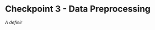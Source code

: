 # Checkpoint 3 - Data Preprocessing

<!-- Este é o Checkpoint #2, no qual fornecemos uma análise exploratória dos conjuntos de dados utilizados neste trabalho. 

## Overview

O objetivo principal do nosso trabalho consta na investigação da relação entre viés/preconceito de gênero com linguagem ofensiva/tóxica em textos de diálogos entre uma assistente virtual e um usuário. Muitos textos com viés de gênero, sejam explicitamente ou contextualmente relacionados ao gênero, são depreciativos ou têm conotações negativas. Inicialmente, podemos investigar essa relação examinando as classes preditas pelo classificador de gênero com os rótulos preditos pelo classificador de toxicidade. 

## EDA Process 

Neste *checkpoint*, faremos uso de 4 conjuntos de dados:

| Language | Dataset | Available | EDA Notebook
|  ---  | ----------- | ------------- | ------------- |
| English | Wikipedia Toxic Comments  | [Kaggle](https://www.kaggle.com/c/jigsaw-toxic-comment-classification-challenge/) | [Wikipedia Toxic Comments Dataset Analysis](https://github.com/barbaraneves/gender-bias-in-virtual-assistants/blob/main/exploratory-data-analysis/1%20-%20Wikipedia%20Toxic%20Comments%20Dataset%20Analysis.ipynb)  | 
| English | MDGender  | [HuggingFace](https://huggingface.co/datasets/viewer/?dataset=md_gender_bias&config=new_data) | [MDGender Dataset Analysis](https://github.com/barbaraneves/gender-bias-in-virtual-assistants/blob/main/exploratory-data-analysis/2%20-%20MDGender%20Dataset%20Analysis.ipynb) |
| English | ConvAI2   | [HuggingFace](https://huggingface.co/datasets/viewer/?dataset=md_gender_bias&config=convai2_inferred) | [ConvIA2 Dataset Analysis](https://github.com/barbaraneves/gender-bias-in-virtual-assistants/blob/main/exploratory-data-analysis/3%20-%20ConvAI2%20Dataset%20Analysis.ipynb)  |
| English  | LIGHT  | [HuggingFace](https://huggingface.co/datasets/viewer/?dataset=md_gender_bias&config=light_inferred) | [LIGHT Dataset Analysis](https://github.com/barbaraneves/gender-bias-in-virtual-assistants/blob/main/exploratory-data-analysis/4%20-%20LIGHT%20Dataset%20Analysis.ipynb)  |

## E o SGD?

*A definir*

## Next -->

*A definir* 
